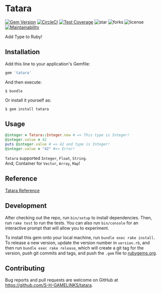 # Tatara
[![Gem Version](https://badge.fury.io/rb/tatara.svg)](https://badge.fury.io/rb/tatara) [![CircleCI](https://circleci.com/gh/S-H-GAMELINKS/tatara/tree/master.svg?style=svg)](https://circleci.com/gh/S-H-GAMELINKS/tatara/tree/master) [![Test Coverage](https://api.codeclimate.com/v1/badges/0a4d91d453ab2466e2bc/test_coverage)](https://codeclimate.com/github/S-H-GAMELINKS/tatara/test_coverage) ![star](https://img.shields.io/github/stars/S-H-GAMELINKS/tatara) ![forks](https://img.shields.io/github/forks/S-H-GAMELINKS/tatara) ![license](https://img.shields.io/github/license/S-H-GAMELINKS/tatara) [![Maintainability](https://api.codeclimate.com/v1/badges/0a4d91d453ab2466e2bc/maintainability)](https://codeclimate.com/github/S-H-GAMELINKS/tatara/maintainability)

Add Type to Ruby!

## Installation

Add this line to your application's Gemfile:

```ruby
gem 'tatara'
```

And then execute:

    $ bundle

Or install it yourself as:

    $ gem install tatara

## Usage

```ruby
@integer = Tatara::Integer.new # => This type is Integer!
@integer.value = 42
puts @integer.value # => 42 and type is Integer!
@integer.value = "42" #=> Error!
```

`Tatara` supported `Integer`, `Float`, `String`.  
And, Container for `Vector`, `Array`, `Map`!

## Reference

[Tatara Reference](https://s-h-gamelinks.github.io/tatara/)

## Development

After checking out the repo, run `bin/setup` to install dependencies. Then, run `rake test` to run the tests. You can also run `bin/console` for an interactive prompt that will allow you to experiment.

To install this gem onto your local machine, run `bundle exec rake install`. To release a new version, update the version number in `version.rb`, and then run `bundle exec rake release`, which will create a git tag for the version, push git commits and tags, and push the `.gem` file to [rubygems.org](https://rubygems.org).

## Contributing

Bug reports and pull requests are welcome on GitHub at https://github.com/S-H-GAMELINKS/tatara.
